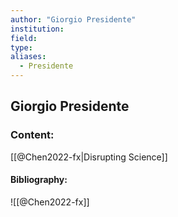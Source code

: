 ```yaml
---
author: "Giorgio Presidente"
institution:
field:
type:
aliases:
  - Presidente
---
```


## Giorgio Presidente

### Content:
[[@Chen2022-fx|Disrupting Science]]

#### Bibliography:

![[@Chen2022-fx]]